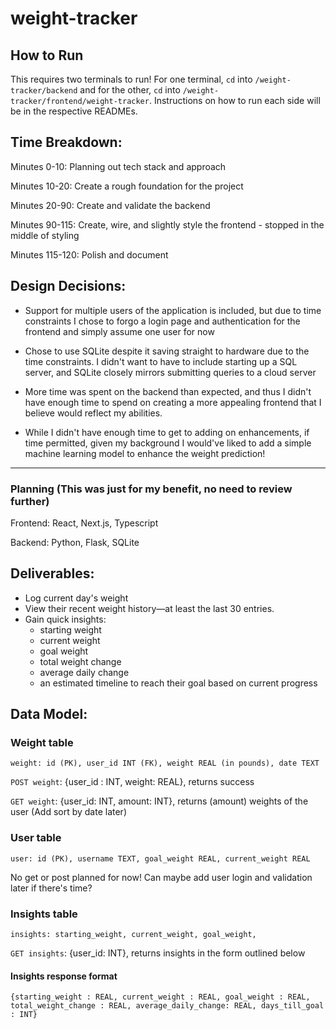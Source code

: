 # weight-tracker

## How to Run
This requires two terminals to run! For one terminal, `cd` into `/weight-tracker/backend` and for the other, `cd` into `/weight-tracker/frontend/weight-tracker`. Instructions on how to run each side will be in the respective READMEs.


## Time Breakdown:
Minutes 0-10: Planning out tech stack and approach

Minutes 10-20: Create a rough foundation for the project

Minutes 20-90: Create and validate the backend

Minutes 90-115: Create, wire, and slightly style the frontend - stopped in the middle of styling

Minutes 115-120: Polish and document

## Design Decisions:
- Support for multiple users of the application is included, but due to time constraints I chose to forgo a login page and authentication for the frontend and simply assume one user for now

- Chose to use SQLite despite it saving straight to hardware due to the time constraints. I didn't want to have to include starting up a SQL server, and SQLite closely mirrors submitting queries to a cloud server

- More time was spent on the backend than expected, and thus I didn't have enough time to spend on creating a more appealing frontend that I believe would reflect my abilities.

- While I didn't have enough time to get to adding on enhancements, if time permitted, given my background I would've liked to add a simple machine learning model to enhance the weight prediction!

---
### Planning (This was just for my benefit, no need to review further)
Frontend: React, Next.js, Typescript

Backend: Python, Flask, SQLite

## Deliverables:
- Log current day's weight
- View their recent weight history—at least the last 30 entries.
- Gain quick insights:
    - starting weight
    - current weight
    - goal weight
    - total weight change
    - average daily change
    - an estimated timeline to reach their goal based on current progress

## Data Model:
### Weight table
    weight: id (PK), user_id INT (FK), weight REAL (in pounds), date TEXT

`POST weight`: {user_id : INT, weight: REAL}, returns success

`GET weight`: {user_id: INT, amount: INT}, returns (amount) weights of the user (Add sort by date later)

### User table
    user: id (PK), username TEXT, goal_weight REAL, current_weight REAL 

No get or post planned for now! Can maybe add user login and validation later if there's time?

### Insights table
    insights: starting_weight, current_weight, goal_weight, 

`GET insights`: {user_id: INT}, returns insights in the form outlined below

#### Insights response format
`{starting_weight : REAL, current_weight : REAL, goal_weight : REAL, total_weight_change : REAL, average_daily_change: REAL, days_till_goal : INT}`
